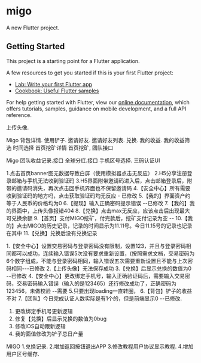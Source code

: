 # migo

A new Flutter project.

## Getting Started

This project is a starting point for a Flutter application.

A few resources to get you started if this is your first Flutter project:

- [Lab: Write your first Flutter app](https://flutter.dev/docs/get-started/codelab)
- [Cookbook: Useful Flutter samples](https://flutter.dev/docs/cookbook)

For help getting started with Flutter, view our
[online documentation](https://flutter.dev/docs), which offers tutorials,
samples, guidance on mobile development, and a full API reference.




上传头像.

Migo
背包详情.
使用铲子.
邀请好友.
邀请好友列表.
兑换.
我的收益.
我的收益筛选
时间选择
首页挖矿详情
首页挖矿,
团队接口

Migo
团队收益记录.接口
全球分红.接口
手机区号选择.
三码认证UI


1.点击首页banner图无数据导致白屏（使用模拟器点击无反应）
2.H5分享注册登录邮箱与手机无法收到验证码
3.H5界面附带邀请码进入后，点击邮箱登录后，附带的邀请码消失，再次点击回手机界面也不保留邀请码
4.【安全中心】所有需要收到验证码的地方吗，点击获取验证码均无反应 - 已修改
5.【我的】界面资产约等于人民币的价格均为0 
6.【提现】输入正确密码提示错误 --已修改
7.【我的】我的界面中，上传头像报错404
8.【兑换】点击max无反应，应该点击后出现最大可兑换余额
9.【首页】支付MIGO挖矿，付完款后，挖矿支付记录为空 --
10.【我的】点击MIGO的历史记录，记录的时间显示为11.11号。今日11.15号的记录也记录在其中
11.【兑换】兑换后没有兑换记录



1.【安全中心】设置交易密码与登录密码没有限制，设置123，并且与登录密码相同都可以成功，连续输入错误5次没有要求重新设置，(按照需求文档，交易密码为6个数字组成，不能与登录密码相同，输入错误五次需要重新设置且不能与上次密码相同---已修改
2.【上传头像】无法保存成功
3.【兑换】后显示兑换的数值为0 --已修改
4.【安全中心】更改绑定手机号，输入正确验证码后，需要输入交易密码，交易密码输入错误（输入的是123465）还行修改成功了，正确密码为123456，未做校验 --需要
5.只要出现loading一直转圈，
6.【背包】铲子的收益不对
7.【团队】今日完成认证人数实际是有1个的，但是前端显示0 --已修改.

1. 更改绑定手机号更新逻辑
2. 修复【兑换】后显示兑换的数值为0bug
3. 修改iOS自动跟新逻辑
4. 我的面值修改为铲子总日产量

MIGO
1.兑换记录.
2.增加返回按钮退出APP
3.修改教程用户协议显示教程.
4.增加用户区号缓存.




